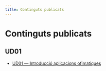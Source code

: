 ```yaml
---
title: Continguts publicats
---
```


# Continguts publicats

## UD01
- [UD01 — Introducció aplicacions ofimatiques](unitats-didactiques/ud01-iao/aof-ud01-introduccion-a-aplicaciones-ofimaticas.md)

<!-- ## UD02
- [UD02 - Organizació individual i col·lectiva amb projectes](unitats-didactiques/ud02-oiicap/aof-ud02-organizacion-individual-y-colectiva-con-clickup.md) -->
